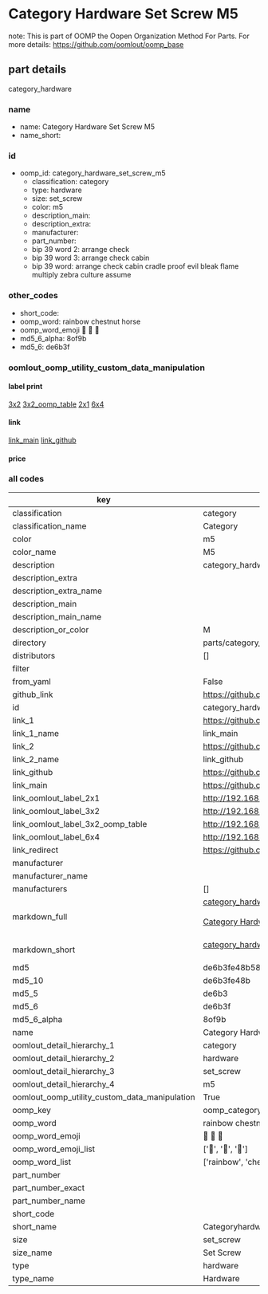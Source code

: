 # Category Hardware Set Screw M5  

note: This is part of OOMP the Oopen Organization Method For Parts. For more details: https://github.com/oomlout/oomp_base

##  part details
  



category_hardware



### name
* name: Category Hardware Set Screw M5
* name_short: 
### id
* oomp_id: category_hardware_set_screw_m5
  * classification: category
  * type: hardware
  * size: set_screw
  * color: m5
  * description_main: 
  * description_extra: 
  * manufacturer: 
  * part_number: 
  * bip 39 word 2: arrange check
  * bip 39 word 3: arrange check cabin
  * bip 39 word: arrange check cabin cradle proof evil bleak flame multiply zebra culture assume

### other_codes
* short_code: 
* oomp_word: rainbow chestnut horse
* oomp_word_emoji :rainbow: :chestnut: :horse:
* md5_6_alpha: 8of9b
* md5_6: de6b3f






### oomlout_oomp_utility_custom_data_manipulation
#### label print
[3x2](http://192.168.1.245:1112/?label=oomp%208of9b)
[3x2_oomp_table](http://192.168.1.108:1112/?label=oomp%208of9b)
[2x1](http://192.168.1.242:1112/?label=oomp%208of9b)
[6x4](http://192.168.1.55:1112/?label=oomp%208of9b)    

#### link

[link_main](https://github.com/oomlout/oomlout_oomp_version_1_messy/tree/main/parts/category_hardware_set_screw_m5) [link_github](https://github.com/oomlout/oomlout_oomp_version_1_messy/tree/main/parts/category_hardware_set_screw_m5)                             

#### price







### all codes 
| key | value |  
| --- | --- |  
| classification | category |  
| classification_name | Category |  
| color | m5 |  
| color_name | M5 |  
| description | category_hardware |  
| description_extra |  |  
| description_extra_name |  |  
| description_main |  |  
| description_main_name |  |  
| description_or_color | M  |  
| directory | parts/category_hardware_set_screw_m5 |  
| distributors | [] |  
| filter |  |  
| from_yaml | False |  
| github_link | https://github.com/oomlout/oomlout_oomp_part_src/tree/main/parts/category_hardware_set_screw_m5 |  
| id | category_hardware_set_screw_m5 |  
| link_1 | https://github.com/oomlout/oomlout_oomp_version_1_messy/tree/main/parts/category_hardware_set_screw_m5 |  
| link_1_name | link_main |  
| link_2 | https://github.com/oomlout/oomlout_oomp_version_1_messy/tree/main/parts/category_hardware_set_screw_m5 |  
| link_2_name | link_github |  
| link_github | https://github.com/oomlout/oomlout_oomp_version_1_messy/tree/main/parts/category_hardware_set_screw_m5 |  
| link_main | https://github.com/oomlout/oomlout_oomp_version_1_messy/tree/main/parts/category_hardware_set_screw_m5 |  
| link_oomlout_label_2x1 | http://192.168.1.242:1112/?label=oomp%208of9b |  
| link_oomlout_label_3x2 | http://192.168.1.245:1112/?label=oomp%208of9b |  
| link_oomlout_label_3x2_oomp_table | http://192.168.1.108:1112/?label=oomp%208of9b |  
| link_oomlout_label_6x4 | http://192.168.1.55:1112/?label=oomp%208of9b |  
| link_redirect | https://github.com/oomlout/oomlout_oomp_version_1_messy/tree/main/parts/category_hardware_set_screw_m5 |  
| manufacturer |  |  
| manufacturer_name |  |  
| manufacturers | [] |  
| markdown_full | [category_hardware_set_screw_m5](none)<br>[](none)<br>[Category Hardware Set Screw M5](none)<br><br> |  
| markdown_short | [category_hardware_set_screw_m5](none)<br><br> |  
| md5 | de6b3fe48b5842f137d6231e3f89c062 |  
| md5_10 | de6b3fe48b |  
| md5_5 | de6b3 |  
| md5_6 | de6b3f |  
| md5_6_alpha | 8of9b |  
| name | Category Hardware Set Screw M5 |  
| oomlout_detail_hierarchy_1 | category |  
| oomlout_detail_hierarchy_2 | hardware |  
| oomlout_detail_hierarchy_3 | set_screw |  
| oomlout_detail_hierarchy_4 | m5 |  
| oomlout_oomp_utility_custom_data_manipulation | True |  
| oomp_key | oomp_category_hardware_set_screw_m5 |  
| oomp_word | rainbow chestnut horse |  
| oomp_word_emoji | :rainbow: :chestnut: :horse: |  
| oomp_word_emoji_list | [':rainbow:', ':chestnut:', ':horse:'] |  
| oomp_word_list | ['rainbow', 'chestnut', 'horse'] |  
| part_number |  |  
| part_number_exact |  |  
| part_number_name |  |  
| short_code |  |  
| short_name | Categoryhardware |  
| size | set_screw |  
| size_name | Set Screw |  
| type | hardware |  
| type_name | Hardware |  
